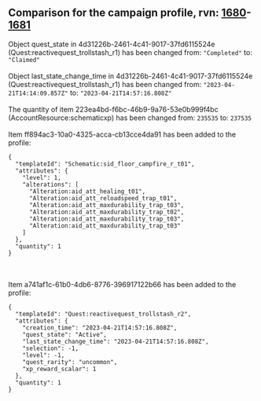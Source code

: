 ## Comparison for the campaign profile, rvn: [1680](https://github.com/PRO100KatYT/FortniteProfileRevisions/tree/main/profiles/campaign/1680%20campaign.json)-[1681](https://github.com/PRO100KatYT/FortniteProfileRevisions/tree/main/profiles/campaign/1681%20campaign.json)

Object quest_state in 4d31226b-2461-4c41-9017-37fd6115524e (Quest:reactivequest_trollstash_r1) has been changed from: `"Completed"` to: `"Claimed"`
<br><br>
Object last_state_change_time in 4d31226b-2461-4c41-9017-37fd6115524e (Quest:reactivequest_trollstash_r1) has been changed from: `"2023-04-21T14:14:09.857Z"` to: `"2023-04-21T14:57:16.808Z"`
<br><br>
The quantity of item 223ea4bd-f6bc-46b9-9a76-53e0b999f4bc (AccountResource:schematicxp) has been changed from: `235535` to: `237535`
<br><br>
Item ff894ac3-10a0-4325-acca-cb13cce4da91 has been added to the profile:

```
{
  "templateId": "Schematic:sid_floor_campfire_r_t01",
  "attributes": {
    "level": 1,
    "alterations": [
      "Alteration:aid_att_healing_t01",
      "Alteration:aid_att_reloadspeed_trap_t01",
      "Alteration:aid_att_maxdurability_trap_t03",
      "Alteration:aid_att_maxdurability_trap_t02",
      "Alteration:aid_att_maxdurability_trap_t03",
      "Alteration:aid_att_maxdurability_trap_t03"
    ]
  },
  "quantity": 1
}
```

<br><br>
Item a741af1c-61b0-4db6-8776-396917122b66 has been added to the profile:

```
{
  "templateId": "Quest:reactivequest_trollstash_r2",
  "attributes": {
    "creation_time": "2023-04-21T14:57:16.808Z",
    "quest_state": "Active",
    "last_state_change_time": "2023-04-21T14:57:16.808Z",
    "selection": -1,
    "level": -1,
    "quest_rarity": "uncommon",
    "xp_reward_scalar": 1
  },
  "quantity": 1
}
```

<br><br>
